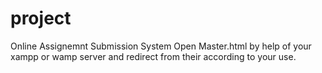 # project
Online Assignemnt Submission System
Open Master.html by help of your xampp or wamp server and redirect from their according to your use.
